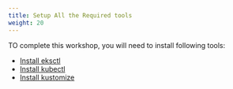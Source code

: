 ```yaml
---
title: Setup All the Required tools
weight: 20
---
```


TO complete this workshop, you will need to install following tools:

- [Install eksctl](./eksctl/readme)
- [Install kubectl](./kubectl/readme)
- [Install kustomize](./kustomize/readme)
